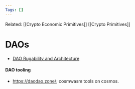 ```yaml
---
Tags: []
---
```

Related: [[Crypto Economic Primitives]] [[Crypto Primitives]]
# DAOs
- [DAO Rugability and Architecture](https://square1.substack.com/p/dao-rugability-and-architecture?r=n8r5&utm_campaign=post&utm_medium=web&utm_source=url)

#### DAO tooling
- https://daodao.zone/; cosmwasm tools on cosmos. 